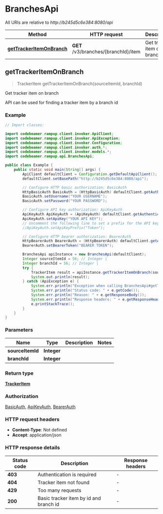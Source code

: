 # BranchesApi

All URIs are relative to *http://b245d5c6e384:8080/api*

| Method | HTTP request | Description |
|------------- | ------------- | -------------|
| [**getTrackerItemOnBranch**](BranchesApi.md#getTrackerItemOnBranch) | **GET** /v3/branches/{branchId}/item | Get tracker item on branch |



## getTrackerItemOnBranch

> TrackerItem getTrackerItemOnBranch(sourceItemId, branchId)

Get tracker item on branch

API can be used for finding a tracker item by a branch id

### Example

```java
// Import classes:

import codebeamer.rampup.client.invoker.ApiClient;
import codebeamer.rampup.client.invoker.ApiException;
import codebeamer.rampup.client.invoker.Configuration;
import codebeamer.rampup.client.invoker.auth.*;
import codebeamer.rampup.client.invoker.models.*;
import codebeamer.rampup.api.BranchesApi;

public class Example {
    public static void main(String[] args) {
        ApiClient defaultClient = Configuration.getDefaultApiClient();
        defaultClient.setBasePath("http://b245d5c6e384:8080/api");

        // Configure HTTP basic authorization: BasicAuth
        HttpBasicAuth BasicAuth = (HttpBasicAuth) defaultClient.getAuthentication("BasicAuth");
        BasicAuth.setUsername("YOUR USERNAME");
        BasicAuth.setPassword("YOUR PASSWORD");

        // Configure API key authorization: ApiKeyAuth
        ApiKeyAuth ApiKeyAuth = (ApiKeyAuth) defaultClient.getAuthentication("ApiKeyAuth");
        ApiKeyAuth.setApiKey("YOUR API KEY");
        // Uncomment the following line to set a prefix for the API key, e.g. "Token" (defaults to null)
        //ApiKeyAuth.setApiKeyPrefix("Token");

        // Configure HTTP bearer authorization: BearerAuth
        HttpBearerAuth BearerAuth = (HttpBearerAuth) defaultClient.getAuthentication("BearerAuth");
        BearerAuth.setBearerToken("BEARER TOKEN");

        BranchesApi apiInstance = new BranchesApi(defaultClient);
        Integer sourceItemId = 56; // Integer | 
        Integer branchId = 56; // Integer | 
        try {
            TrackerItem result = apiInstance.getTrackerItemOnBranch(sourceItemId, branchId);
            System.out.println(result);
        } catch (ApiException e) {
            System.err.println("Exception when calling BranchesApi#getTrackerItemOnBranch");
            System.err.println("Status code: " + e.getCode());
            System.err.println("Reason: " + e.getResponseBody());
            System.err.println("Response headers: " + e.getResponseHeaders());
            e.printStackTrace();
        }
    }
}
```

### Parameters


| Name | Type | Description  | Notes |
|------------- | ------------- | ------------- | -------------|
| **sourceItemId** | **Integer**|  | |
| **branchId** | **Integer**|  | |

### Return type

[**TrackerItem**](TrackerItem.md)

### Authorization

[BasicAuth](../README.md#BasicAuth), [ApiKeyAuth](../README.md#ApiKeyAuth), [BearerAuth](../README.md#BearerAuth)

### HTTP request headers

- **Content-Type**: Not defined
- **Accept**: application/json


### HTTP response details
| Status code | Description | Response headers |
|-------------|-------------|------------------|
| **403** | Authentication is required |  -  |
| **404** | Tracker item not found |  -  |
| **429** | Too many requests |  -  |
| **200** | Basic tracker item by id and branch id |  -  |

